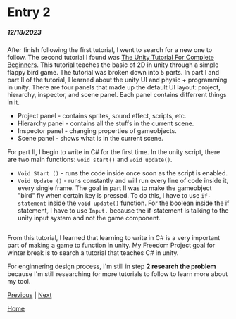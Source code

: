 # Entry 2
##### 12/18/2023

After finish following the first tutorial, I went to search for a new one to follow. The second tutorial I found was [The Unity Tutorial For Complete Beginners](https://www.youtube.com/watch?v=XtQMytORBmM). This tutorial teaches the basic of 2D in unity through a simple flappy bird game. The tutorial was broken down into 5 parts. In part I and part II of the tutorial, I learned about the unity UI and physic + programming in unity. There are four panels that made up the default UI layout: project, hierarchy, inspector, and scene panel. Each panel contains differrent things in it.
* Project panel - contains sprites, sound effect, scripts, etc.
* Hierarchy panel - contains all the stuffs in the current scene.
* Inspector panel - changing properties of gameobjects.
* Scene panel - shows what is in the current scene.
  
For part II, I begin to write in C# for the first time. In the unity script, there are two main functions: `void start()` and `void update()`. 
* `Void Start ()` - runs the code inside once soon as the script is enabled.
* `Void Update ()` - runs constantly and will run every line of code inside it, every single frame.
The goal in part II was to make the gameobject "bird" fly when certain key is pressed. To do this, I have to use `if-statement` inside the `void update()` function. For the boolean inside the if statement, I have to use `Input.` because the if-statement is talking to the unity input system and not the game component. 
```

```


From this tutorial, I learned that learning to write in C# is a very important part of making a game to function in unity. My Freedom Project goal for winter break is to search a tutorial that teaches C# in unity. 

For enginnering design process, I'm still in step **2 research the problem** because I'm still researching for more tutorials to follow to learn more about my tool. 


[Previous](entry01.md) | [Next](entry03.md)

[Home](../README.md)
